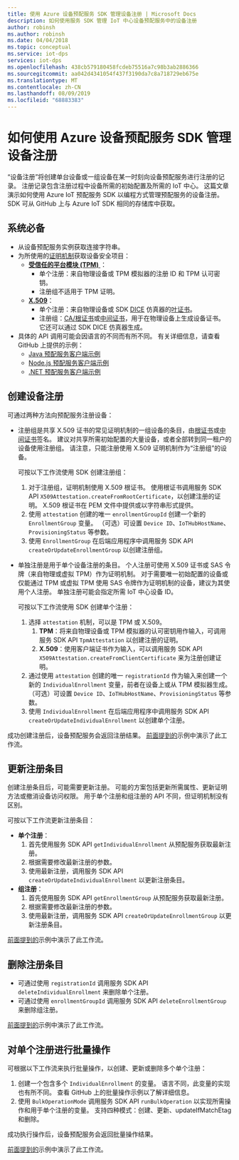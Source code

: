 ```yaml
---
title: 使用 Azure 设备预配服务 SDK 管理设备注册 | Microsoft Docs
description: 如何使用服务 SDK 管理 IoT 中心设备预配服务中的设备注册
author: robinsh
ms.author: robinsh
ms.date: 04/04/2018
ms.topic: conceptual
ms.service: iot-dps
services: iot-dps
ms.openlocfilehash: 438cb579180458fcdeb75516a7c98b3ab2886366
ms.sourcegitcommit: aa042d4341054f437f3190da7c8a718729eb675e
ms.translationtype: MT
ms.contentlocale: zh-CN
ms.lasthandoff: 08/09/2019
ms.locfileid: "68883383"
---
```

# <a name="how-to-manage-device-enrollments-with-azure-device-provisioning-service-sdks"></a>如何使用 Azure 设备预配服务 SDK 管理设备注册
“设备注册”将创建单台设备或一组设备在某一时刻向设备预配服务进行注册的记录。 注册记录包含注册过程中设备所需的初始配置及所需的 IoT 中心。 这篇文章演示如何使用 Azure IoT 预配服务 SDK 以编程方式管理预配服务的设备注册。  SDK 可从 GitHub 上与 Azure IoT SDK 相同的存储库中获取。

## <a name="prerequisites"></a>系统必备
* 从设备预配服务实例获取连接字符串。
* 为所使用的[证明机制](concepts-security.md#attestation-mechanism)获取设备安全项目：
    * [**受信任的平台模块 (TPM)** ](/azure/iot-dps/concepts-security#trusted-platform-module)：
        * 单个注册：来自物理设备或 TPM 模拟器的注册 ID 和 TPM 认可密钥。
        * 注册组不适用于 TPM 证明。
    * [**X.509**](/azure/iot-dps/concepts-security)：
        * 单个注册：来自物理设备或 SDK [DICE](https://azure.microsoft.com/blog/azure-iot-supports-new-security-hardware-to-strengthen-iot-security/) 仿真器的[叶证书](/azure/iot-dps/concepts-security)。
        * 注册组：[CA/根证书](/azure/iot-dps/concepts-security#root-certificate)或[中间证书](/azure/iot-dps/concepts-security#intermediate-certificate)，用于在物理设备上生成设备证书。  它还可以通过 SDK DICE 仿真器生成。
* 具体的 API 调用可能会因语言的不同而有所不同。 有关详细信息，请查看 GitHub 上提供的示例：
   * [Java 预配服务客户端示例](https://github.com/Azure/azure-iot-sdk-java/tree/master/provisioning/provisioning-samples)
   * [Node.js 预配服务客户端示例](https://github.com/Azure/azure-iot-sdk-node/tree/master/provisioning/service/samples)
   * [.NET 预配服务客户端示例](https://github.com/Azure/azure-iot-sdk-csharp/tree/master/provisioning/service/samples)

## <a name="create-a-device-enrollment"></a>创建设备注册
可通过两种方法向预配服务注册设备：

* 注册组是共享 X.509 证书的常见证明机制的一组设备的条目，由[根证书](https://docs.microsoft.com/azure/iot-dps/concepts-security#root-certificate)或[中间证书](https://docs.microsoft.com/azure/iot-dps/concepts-security#intermediate-certificate)签名。 建议对共享所需初始配置的大量设备，或者全部转到同一租户的设备使用注册组。 请注意，只能注册使用 X.509 证明机制作为“注册组”的设备。 

    可按以下工作流使用 SDK 创建注册组：

    1. 对于注册组，证明机制使用 X.509 根证书。  使用根证书调用服务 SDK API ```X509Attestation.createFromRootCertificate```，以创建注册的证明。  X.509 根证书在 PEM 文件中提供或以字符串形式提供。
    1. 使用 ```attestation``` 创建的唯一 ```enrollmentGroupId``` 创建一个新的 ```EnrollmentGroup``` 变量。  （可选）可设置 ```Device ID```、```IoTHubHostName```、```ProvisioningStatus``` 等参数。
    2. 使用 ```EnrollmentGroup``` 在后端应用程序中调用服务 SDK API ```createOrUpdateEnrollmentGroup``` 以创建注册组。

* 单独注册是用于单个设备注册的条目。 个人注册可使用 X.509 证书或 SAS 令牌（来自物理或虚拟 TPM）作为证明机制。 对于需要唯一初始配置的设备或仅能通过 TPM 或虚拟 TPM 使用 SAS 令牌作为证明机制的设备，建议为其使用个人注册。 单独注册可能会指定所需 IoT 中心设备 ID。

    可按以下工作流使用 SDK 创建单个注册：
    
    1. 选择 ```attestation``` 机制，可以是 TPM 或 X.509。
        1. **TPM**：将来自物理设备或 TPM 模拟器的认可密钥用作输入，可调用服务 SDK API ```TpmAttestation``` 以创建注册的证明。 
        2. **X.509**：使用客户端证书作为输入，可以调用服务 SDK API ```X509Attestation.createFromClientCertificate``` 来为注册创建证明。
    2. 通过使用 ```attestation``` 创建的唯一 ```registrationId``` 作为输入来创建一个新的 ```IndividualEnrollment``` 变量，前者在设备上或从 TPM 模拟器生成。  （可选）可设置 ```Device ID```、```IoTHubHostName```、```ProvisioningStatus``` 等参数。
    3. 使用 ```IndividualEnrollment``` 在后端应用程序中调用服务 SDK API ```createOrUpdateIndividualEnrollment``` 以创建单个注册。

成功创建注册后，设备预配服务会返回注册结果。 [前面提到的](#prerequisites)示例中演示了此工作流。

## <a name="update-an-enrollment-entry"></a>更新注册条目

创建注册条目后，可能需要更新注册。  可能的方案包括更新所需属性、更新证明方法或撤消设备访问权限。  用于单个注册和组注册的 API 不同，但证明机制没有区别。

可按以下工作流更新注册条目：
* **单个注册**：
    1. 首先使用服务 SDK API ```getIndividualEnrollment``` 从预配服务获取最新注册。
    2. 根据需要修改最新注册的参数。 
    3. 使用最新注册，调用服务 SDK API ```createOrUpdateIndividualEnrollment``` 以更新注册条目。
* **组注册**：
    1. 首先使用服务 SDK API ```getEnrollmentGroup``` 从预配服务获取最新注册。
    2. 根据需要修改最新注册的参数。
    3. 使用最新注册，调用服务 SDK API ```createOrUpdateEnrollmentGroup``` 以更新注册条目。

[前面提到的](#prerequisites)示例中演示了此工作流。

## <a name="remove-an-enrollment-entry"></a>删除注册条目

* 可通过使用 ```registrationId``` 调用服务 SDK API ```deleteIndividualEnrollment``` 来删除单个注册。
* 可通过使用 ```enrollmentGroupId``` 调用服务 SDK API ```deleteEnrollmentGroup``` 来删除组注册。

[前面提到的](#prerequisites)示例中演示了此工作流。

## <a name="bulk-operation-on-individual-enrollments"></a>对单个注册进行批量操作

可根据以下工作流来执行批量操作，以创建、更新或删除多个单个注册：

1. 创建一个包含多个 ```IndividualEnrollment``` 的变量。  语言不同，此变量的实现也有所不同。  查看 GitHub 上的批量操作示例以了解详细信息。
2. 使用 ```BulkOperationMode``` 调用服务 SDK API ```runBulkOperation``` 以实现所需操作和用于单个注册的变量。 支持四种模式：创建、更新、updateIfMatchEtag 和删除。

成功执行操作后，设备预配服务会返回批量操作结果。

[前面提到的](#prerequisites)示例中演示了此工作流。
